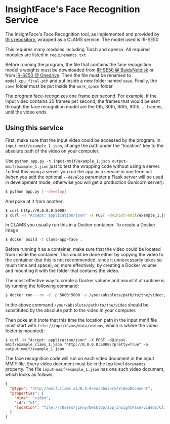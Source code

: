 # InsightFace's Face Recognition Service

The InsightFace's Face Recognition tool, as implemented and provided by [this repository](https://github.com/TreB1eN/InsightFace_Pytorch), wrapped as a CLAMS service. The model used is IR-SE50

This requires many modules including Torch and opencv. All required modules are listed in `requirements.txt`

Before running the program, the file that contains the face recognition model's weights must be downloaded from [IR-SE50 @ BaiduNetdisk](https://pan.baidu.com/s/12BUjjwy1uUTEF9HCx5qvoQ) or from [IR-SE50 @ Onedrive](https://1drv.ms/u/s!AhMqVPD44cDOhkPsOU2S_HFpY9dC). Then the file must be renamed to `model_cpu_final.pth` and put inside a new folder named `save`. Finally, the `save` folder must be put inside the `work_space` folder.

The program face-recognizes one frame per second. For example, if the input video contains 30 frames per second, the frames that would be sent through the face recognition model are the 0th, 30th, 60th, 90th, ... frames, until the video ends.

## Using this service

First, make sure that the input video could be accessed by the program. In `input-mmif/example_1.json`, change the path under the "location" key to the absolute path of the video on your computer.

Use `python app.py -t input-mmif/example_1.json output-mmif/example_1.json` just to test the wrapping code without using a server. To test this using a server you run the app as a service in one terminal (when you add the optional  `--develop` parameter a Flask server will be used in development mode, otherwise you will get a production Gunicorn server):

```bash
$ python app.py [--develop]
```

And poke at it from another:

```bash
$ curl http://0.0.0.0:5000/
$ curl -H "Accept: application/json" -X POST -d@input-mmif/example_1.json "http://0.0.0.0:5000/?pretty=True" -o output-mmif/example_1.json
```

In CLAMS you usually run this in a Docker container. To create a Docker image

```bash
$ docker build -t clams-app-face .
```

Before running it as a container, make sure that the video could be located from inside the container. This could be done either by copying the video to the container (but this is not recommended, since it unnecessarily takes so much time and space), or, more effectively, by creating a Docker volume and mounting it with the folder that contains the video.

The most effective way to create a Docker volume and mount it at runtime is by running the following command:

```bash
$ docker run --rm -d -p 5000:5000 -v /your/absolute/path/to/the/video:/opt/clams/data/videos clams-app-face
```

In the above command `/your/absolute/path/to/the/video` should be substituted by the absolute path to the video in your computer.

Then poke at it (note that this time the location path in the input mmif file must start with `file:///opt/clams/data/videos`, which is where the video folder is mounted):

```
$ curl -H "Accept: application/json" -X POST -d@input-mmif/example_clams_1.json "http://0.0.0.0:5000/?pretty=True" -o output-mmif/example_1.json
```

The face recognition code will run on each video document in the input MMIF file. Every video document must be in the top level `documents` property. The file `input-mmif/example_1.json` has one such video document, which looks as follows:

```json
{
  "@type": "http://mmif.clams.ai/0.4.0/vocabulary/VideoDocument",
  "properties": {
    "mime": "video",
    "id": "d1",
    "location": "file:///Users/jinny/Desktop/app_insightFace/videos/Clinton_Lehrer.mp4"
  }
}
```
